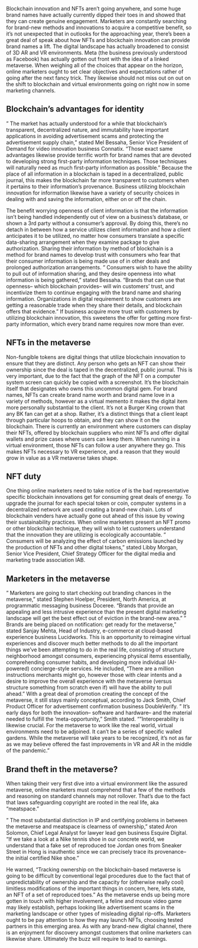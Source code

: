Blockchain innovation and NFTs aren’t going anywhere, and some huge brand names have actually currently dipped their toes in and showed that they can create genuine engagement. Marketers are constantly searching for brand-new methods and innovations to acquire a competitive benefit, so it’s not unexpected that in outlooks for the approaching year, there’s been a great deal of speak about how NFTs and blockchain innovation can provide brand names a lift. The digital landscape has actually broadened to consist of 3D AR and VR environments. Meta (the business previously understood as Facebook) has actually gotten out front with the idea of a linked metaverse. When weighing all of the choices that appear on the horizon, online marketers ought to set clear objectives and expectations rather of going after the next fancy trick. They likewise should not miss out on out on the shift to blockchain and virtual environments going on right now in some marketing channels.

## Blockchain’s advantages for identity

” The market has actually understood for a while that blockchain’s transparent, decentralized nature, and immutability have important applications in avoiding advertisement scams and protecting the advertisement supply chain,” stated Mel Bessaha, Senior Vice President of Demand for video innovation business Connatix. “Those exact same advantages likewise provide terrific worth for brand names that are devoted to developing strong first-party information techniques. Those techniques will naturally need as much first-party information as possible.” Because the place of all information in a blockchain is taped in a decentralized, public journal, this makes the blockchain far more transparent to customers when it pertains to their information’s provenance. Business utilizing blockchain innovation for information likewise have a variety of security choices in dealing with and saving the information, either on or off the chain.

The benefit worrying openness of client information is that the information isn’t being handled independently out of view on a business’s database, or shown a 3rd party without a consumer’s approval. By doing this, there’s no detach in between how a service utilizes client information and how a client anticipates it to be utilized, no matter how consumers translate a specific data-sharing arrangement when they examine package to give authorization. Sharing their information by method of blockchain is a method for brand names to develop trust with consumers who fear that their consumer information is being made use of in other deals and prolonged authorization arrangements. ” Consumers wish to have the ability to pull out of information sharing, and they desire openness into what information is being gathered,” stated Bessaha. “Brands that can use that openness– which blockchain provides– will win customers’ trust, and incentivize them to continue engaging with the brand name and sharing information. Organizations in digital requirement to show customers are getting a reasonable trade when they share their details, and blockchain offers that evidence.” If business acquire more trust with customers by utilizing blockchain innovation, this sweetens the offer for getting more first-party information, which every brand name requires now more than ever.

## NFTs in the metaverse

Non-fungible tokens are digital things that utilize blockchain innovation to ensure that they are distinct. Any person who gets an NFT can show their ownership since the deal is taped in the decentralized, public journal. This is very important, due to the fact that the graph of the NFT on a computer system screen can quickly be copied with a screenshot. It’s the blockchain itself that designates who owns this uncommon digital gem. For brand names, NFTs can create brand name worth and brand name love in a variety of methods, however as a virtual memento it makes the digital item more personally substantial to the client. It’s not a Burger King crown that any BK fan can get at a shop. Rather, it’s a distinct things that a client leapt through particular hoops to obtain, and they can show it on the blockchain. There is currently an environment where customers can display their NFTs, offered by blockchain suppliers who mint NFTs and offer digital wallets and prize cases where users can keep them. When running in a virtual environment, those NFTs can follow a user anywhere they go. This makes NFTs necessary to VR experience, and a reason that they would grow in value as a VR metaverse takes shape.

## NFT duty

One thing online marketers need to take notice of is the bad representative specific blockchain innovations get for consuming great deals of energy. To upgrade the journal for each special token or coin, computer systems in a decentralized network are used creating a brand-new chain. Lots of blockchain venders have actually gone out ahead of this issue by vowing their sustainability practices. When online marketers present an NFT promo or other blockchain technique, they will wish to let customers understand that the innovation they are utilizing is ecologically accountable. ” Consumers will be analyzing the effect of carbon emissions launched by the production of NFTs and other digital tokens,” stated Libby Morgan, Senior Vice President, Chief Strategy Officer for the digital media and marketing trade association IAB.

## Marketers in the metaverse

” Marketers are going to start checking out branding chances in the metaverse,” stated Stephen Hoelper, President, North America, at programmatic messaging business Doceree. “Brands that provide an appealing and less intrusive experience than the present digital marketing landscape will get the best effect out of eviction in the brand-new area.” ” Brands are being placed on notification: get ready for the metaverse,” stated Sanjay Mehta, Head of Industry, e-commerce at cloud-based experience business Lucidworks. This is an opportunity to reimagine virtual experiences and discover much better methods to do all the important things we’ve been attempting to do in the real life, consisting of structure neighborhood amongst consumers, experiencing physical items essentially, comprehending consumer habits, and developing more individual (AI-powered) concierge-style services. He included, “There are a million instructions merchants might go, however those with clear intents and a desire to improve the overall experience with the metaverse (versus structure something from scratch even if) will have the ability to pull ahead.” With a great deal of promotion creating the concept of the metaverse, it still stays mainly conceptual, according to Jack Smith, Chief Product Officer for advertisement confirmation business DoubleVerify. ” It’s early days for both the innovation– software and hardware– and the material needed to fulfill the ‘meta-opportunity,” Smith stated. “”Interoperability is likewise crucial. For the metaverse to work like the real world, virtual environments need to be adjoined. It can’t be a series of specific walled gardens. While the metaverse will take years to be recognized, it’s not as far as we may believe offered the fast improvements in VR and AR in the middle of the pandemic.”

## Brand theft in the metaverse?

When taking their very first dive into a virtual environment like the assured metaverse, online marketers must comprehend that a few of the methods and reasoning on standard channels may not rollover. That’s due to the fact that laws safeguarding copyright are rooted in the real life, aka “meatspace.”

” The most substantial distinction in IP and certifying problems in between the metaverse and meatspace is clearness of ownership,” stated Aron Solomon, Chief Legal Analyst for lawyer lead gen business Esquire Digital. “If we take a look at a Nike tennis shoe in our concrete world, we understand that a fake set of reproduced toe Jordan ones from Sneaker Street in Hong is inauthentic since we can precisely trace its provenance– the initial certified Nike shoe.”

He warned, “Tracking ownership on the blockchain-based metaverse is going to be difficult by conventional legal procedures due to the fact that of unpredictability of ownership and the capacity for (otherwise really cool) limitless modifications of the important things in concern, here, lets state, an NFT of a set of reproduced toes.” As the metaverse ends up being more gotten in touch with higher involvement, a feline and mouse video game may likely establish, perhaps looking like advertisement scams in the marketing landscape or other types of misleading digital rip-offs. Marketers ought to be pay attention to how they may launch NFTs, choosing tested partners in this emerging area. As with any brand-new digital channel, there is an enjoyment for discovery amongst customers that online marketers can likewise share. Ultimately the buzz will require to lead to earnings.